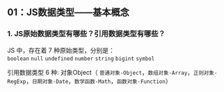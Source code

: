 ## 01：JS数据类型——基本概念

### 1. JS原始数据类型有哪些？引用数据类型有哪些？
JS 中，存在着 7 种原始类型，分别是：<br>
`boolean` `null` `undefined` `number` `string` `bigint` `symbol`

引用数据类型 6 种: 
对象Object（ `普通对象-Object`，`数组对象-Array`，`正则对象-RegExp`，`日期对象-Date`，`数学函数-Math`，`函数对象-Function`）

